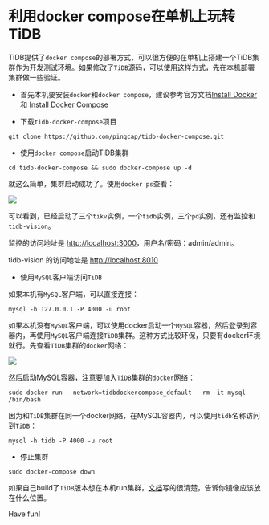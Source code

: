 # 利用docker compose在单机上玩转TiDB


TiDB提供了`docker compose`的部署方式，可以很方便的在单机上搭建一个TiDB集群作为开发测试环境。如果修改了`TiDB`源码，可以使用这样方式，先在本机部署集群做一些验证。

* 首先本机要安装`docker`和`docker compose`，建议参考官方文档[Install Docker](https://docs.docker.com/engine/installation/) 和 [Install Docker Compose](https://docs.docker.com/compose/install/)

* 下载`tidb-docker-compose`项目

```
git clone https://github.com/pingcap/tidb-docker-compose.git
```

* 使用`docker compose`启动TiDB集群

```
cd tidb-docker-compose && sudo docker-compose up -d
```

就这么简单，集群启动成功了。使用`docker ps`查看：

![](https://images-1251716363.cos.ap-guangzhou.myqcloud.com/images/202207011433415.png)

可以看到，已经启动了三个`tikv`实例，一个`tidb`实例，三个`pd`实例，还有监控和`tidb-vision`。

监控的访问地址是 [http://localhost:3000](http://localhost:3000)，用户名/密码：admin/admin。

tidb-vision 的访问地址是 [http://localhost:8010](http://localhost:8010)

* 使用`MySQL`客户端访问`TiDB`

如果本机有`MySQL`客户端，可以直接连接：

```
mysql -h 127.0.0.1 -P 4000 -u root
```

如果本机没有`MySQL`客户端，可以使用docker启动一个`MySQL`容器，然后登录到容器内，再使用`MySQL`客户端连接`TiDB`集群。这种方式比较环保，只要有docker环境就行。先查看`TiDB`集群的`docker`网络：

![](https://images-1251716363.cos.ap-guangzhou.myqcloud.com/images/202207011434062.png)

然后启动MySQL容器，注意要加入`TiDB`集群的`docker`网络：

```
sudo docker run --network=tidbdockercompose_default --rm -it mysql /bin/bash
```

因为和`TiDB`集群在同一个docker网络，在MySQL容器内，可以使用`tidb`名称访问到`TiDB`：

```
mysql -h tidb -P 4000 -u root
```

* 停止集群

```
sudo docker-compose down
```

如果自己build了`TiDB`版本想在本机run集群，[文档](https://github.com/pingcap/tidb-docker-compose)写的很清楚，告诉你镜像应该放在什么位置。

Have fun!

